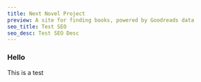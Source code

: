 ```yaml
---
title: Next Novel Project
preview: A site for finding books, powered by Goodreads data
seo_title: Test SEO
seo_desc: Test SEO Desc
---
```


### Hello

This is a test